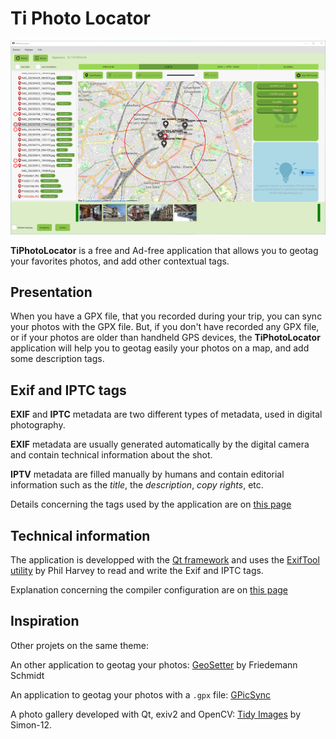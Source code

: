 # Ti Photo Locator

![Screenshot](docs/images/screenshot-2023-12-29.png)   

**TiPhotoLocator** is a free and Ad-free application that allows you to geotag your favorites photos, and add other contextual tags.

## Presentation

When you have a GPX file, that you recorded during your trip, you can sync your photos with the GPX file.
But, if you don't have recorded any GPX file, or if your photos are older than handheld GPS devices, the **TiPhotoLocator** application will help you to geotag easily your photos on a map, and add some description tags.

## Exif and IPTC tags

**EXIF** and **IPTC** metadata are two different types of metadata, used in digital photography.

**EXIF** metadata are usually generated automatically by the digital camera and contain technical information about the shot.

**IPTV** metadata are filled manually by humans and contain editorial information such as the *title*, the *description*, *copy rights*, etc.

Details concerning the tags used by the application are on [this page](docs/about_tags.md)

## Technical information

The application is developped with the [Qt framework](https://qt.io) and uses the [ExifTool utility](https://exiftool.org) by Phil Harvey to read and write the Exif and IPTC tags.

Explanation concerning the compiler configuration are on [this page](docs/compilation.md)

## Inspiration

Other projets on the same theme:

An other application to geotag your photos: [GeoSetter](https://geosetter.de) by Friedemann Schmidt

An application to geotag your photos with a `.gpx` file: [GPicSync](https://github.com/notfrancois/GPicSync)

A photo gallery developed with Qt, exiv2 and OpenCV: [Tidy Images](https://github.com/Simon-12/tidy-images) by Simon-12.

